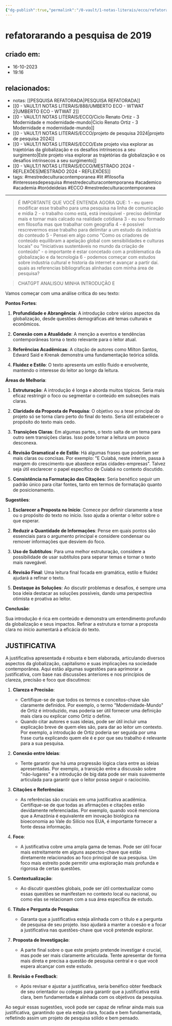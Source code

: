 ```yaml
---
{"dg-publish":true,"permalink":"/0-vault/1-notas-literais/ecco/refatorarando-a-pesquisa-de-2019/","tags":["mestredeculturacontemporanea","lit","filosofia","interessesdepesquisa","academico","academia","toródeideias","ECCO"],"dgHomeLink":true,"dgShowLocalGraph":true,"dgShowFileTree":true,"dgEnableSearch":true}
---
```


# refatorarando a pesquisa de 2019

## criado em: 
- 16-10-2023
- 19:16
## relacionados:
- notas: [[PESQUISA REFATORADA\|PESQUISA REFATORADA]]
- [[0 - VAULT/1 NOTAS LITERAIS/888/UMBERTO ECO - WTWAT 2\|UMBERTO ECO - WTWAT 2]]
- [[0 - VAULT/1 NOTAS LITERAIS/ECCO/Ciclo Renato Ortiz - 3 Modernidade e modernidade-mundo\|Ciclo Renato Ortiz - 3 Modernidade e modernidade-mundo]]
- [[0 - VAULT/1 NOTAS LITERAIS/ECCO/projeto de pesquisa 2024\|projeto de pesquisa 2024]]
- [[0 - VAULT/1 NOTAS LITERAIS/ECCO/Este projeto visa explorar as trajetórias da globalização e os desafios intrínsecos a seu surgimento\|Este projeto visa explorar as trajetórias da globalização e os desafios intrínsecos a seu surgimento]]
- [[0 - VAULT/1 NOTAS LITERAIS/ECCO/MESTRADO 2024 - REFLEXÕES\|MESTRADO 2024 - REFLEXÕES]]
- tags: #mestredeculturacontemporanea #lit #filosofia #interessesdepesquisa #mestredeculturacontemporanea #academico #academia #toródeideias #ECCO #mestredeculturacontemporanea 
---


>  É IMPORTANTE QUE VOCÊ ENTENDA AGORA QUE:
>  1 -  eu quero modificar esse trabalho para uma pesquisa na linha de comunicação e mídia
>  2 - o trabalho como está, está inexiquivel - preciso delimitar mais e tornar mais calcado na realidade cotidiana
>  3 - eu sou formado em filosofia mas que trabalhar com geografia
>  4 -  é possível rescrevermos esse trabalho para delimitar a um estudo da indústria do conteudo 
>  5 -   Pensei em algo como "Como os criadores de conteúdo equilibram a apelação global com sensibilidades e culturas locais" ou "Iniciativas sustentáveis no mundo da criação de conteúdo" - o importante é estar concetado com a problematica da globalização e da tecnologia
>  6 - podemos começar com estudos sobre industria cultural e historia da internet e avançar a partir daí. quais as referencias bibliograficas alinhadas com minha área de pesquisa?

> CHATGPT ANALISOU MINHA INTRODUÇÃO E

Vamos começar com uma análise crítica do seu texto:

**Pontos Fortes**:

1. **Profundidade e Abrangência**: A introdução cobre vários aspectos da globalização, desde questões demográficas até temas culturais e econômicos.
  
2. **Conexão com a Atualidade**: A menção a eventos e tendências contemporâneas torna o texto relevante para o leitor atual.
  
3. **Referências Acadêmicas**: A citação de autores como Milton Santos, Edward Said e Krenak demonstra uma fundamentação teórica sólida.
  
4. **Fluidez e Estilo**: O texto apresenta um estilo fluido e envolvente, mantendo o interesse do leitor ao longo da leitura.

**Áreas de Melhoria**:

1. **Estruturação**: A introdução é longa e aborda muitos tópicos. Seria mais eficaz restringir o foco ou segmentar o conteúdo em subseções mais claras.
  
2. **Claridade da Proposta de Pesquisa**: O objetivo ou a tese principal do projeto só se torna claro perto do final do texto. Seria útil estabelecer o propósito do texto mais cedo.
  
3. **Transições Claras**: Em algumas partes, o texto salta de um tema para outro sem transições claras. Isso pode tornar a leitura um pouco desconexa.
  
4. **Revisão Gramatical e de Estilo**: Há algumas frases que poderiam ser mais claras ou concisas. Por exemplo: "E Cuiabá, neste ínterim, passa à margem do crescimento que abastece estas cidades-empresas". Talvez seja útil esclarecer o papel específico de Cuiabá no contexto discutido.
  
5. **Consistência na Formatação das Citações**: Seria benéfico seguir um padrão único para citar fontes, tanto em termos de formatação quanto de posicionamento.

**Sugestões**:

1. **Esclarecer a Proposta no Início**: Comece por definir claramente a tese ou o propósito do texto no início. Isso ajuda a orientar o leitor sobre o que esperar.
  
2. **Reduzir a Quantidade de Informações**: Pense em quais pontos são essenciais para o argumento principal e considere condensar ou remover informações que desviem do foco.

3. **Uso de Subtítulos**: Para uma melhor estruturação, considere a possibilidade de usar subtítulos para separar temas e tornar o texto mais navegável.

4. **Revisão Final**: Uma leitura final focada em gramática, estilo e fluidez ajudará a refinar o texto.

5. **Destaque às Soluções**: Ao discutir problemas e desafios, é sempre uma boa ideia destacar as soluções possíveis, dando uma perspectiva otimista e proativa ao leitor.

**Conclusão**:

Sua introdução é rica em conteúdo e demonstra um entendimento profundo da globalização e seus impactos. Refinar a estrutura e tornar a proposta clara no início aumentará a eficácia do texto.

## JUSTIFICATIVA

A justificativa apresentada é robusta e bem elaborada, articulando diversos aspectos da globalização, capitalismo e suas implicações na sociedade contemporânea. Aqui estão algumas sugestões para aprimorar a justificativa, com base nas discussões anteriores e nos princípios de clareza, precisão e foco que discutimos:

1. **Clareza e Precisão**:
    - Certifique-se de que todos os termos e conceitos-chave são claramente definidos. Por exemplo, o termo "Modernidade-Mundo" de Ortiz é introduzido, mas poderia ser útil fornecer uma definição mais clara ou explicar como Ortiz o define.
    - Quando citar autores e suas ideias, pode ser útil incluir uma explicação breve de quem eles são, para dar ao leitor um contexto. Por exemplo, a introdução de Ortiz poderia ser seguida por uma frase curta explicando quem ele é e por que seu trabalho é relevante para a sua pesquisa.

2. **Conexão entre Ideias**:
    - Tente garantir que há uma progressão lógica clara entre as ideias apresentadas. Por exemplo, a transição entre a discussão sobre "não-lugares" e a introdução de big data pode ser mais suavemente articulada para garantir que o leitor possa seguir o raciocínio.

3. **Citações e Referências**:
    - As referências são cruciais em uma justificativa acadêmica. Certifique-se de que todas as afirmações e citações estão devidamente referenciadas. Por exemplo, quando você menciona que a Amazônia é equivalente em inovação biológica na bioeconomia ao Vale do Silício nos EUA, é importante fornecer a fonte dessa informação.

4. **Foco**:
    - A justificativa cobre uma ampla gama de temas. Pode ser útil focar mais estreitamente em alguns aspectos-chave que estão diretamente relacionados ao foco principal de sua pesquisa. Um foco mais estreito pode permitir uma exploração mais profunda e rigorosa de certas questões.

5. **Contextualização**:
    - Ao discutir questões globais, pode ser útil contextualizar como essas questões se manifestam no contexto local ou nacional, ou como elas se relacionam com a sua área específica de estudo.

6. **Título e Pergunta de Pesquisa**:
    - Garanta que a justificativa esteja alinhada com o título e a pergunta de pesquisa de seu projeto. Isso ajudará a manter a coesão e a focar a justificativa nas questões-chave que você pretende explorar.

7. **Proposta de Investigação**:
    - A parte final sobre o que este projeto pretende investigar é crucial, mas pode ser mais claramente articulada. Tente apresentar de forma mais direta e precisa a questão de pesquisa central e o que você espera alcançar com este estudo.

8. **Revisão e Feedback**:
    - Após revisar e ajustar a justificativa, seria benéfico obter feedback de seu orientador ou colegas para garantir que a justificativa está clara, bem fundamentada e alinhada com os objetivos da pesquisa.

Ao seguir essas sugestões, você pode ser capaz de refinar ainda mais sua justificativa, garantindo que ela esteja clara, focada e bem fundamentada, refletindo assim um projeto de pesquisa sólido e bem pensado.

